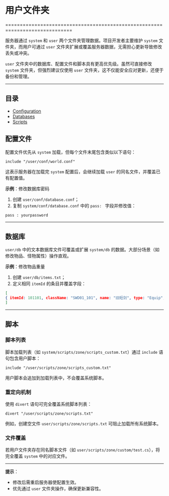 # 用户文件夹
=============================================================================

服务器通过 `system` 和 `user` 两个文件夹管理数据。项目开发者主要维护 `system` 文件夹，而用户可通过 `user` 文件夹扩展或覆盖服务器数据，无需担心更新导致修改丢失或冲突。

`user` 文件夹中的数据库、配置文件和脚本具有更高优先级。虽然可直接修改 `system` 文件夹，但强烈建议仅使用 `user` 文件夹，这不仅能安全应对更新，还便于备份和管理。

---

## 目录
- [Configuration](#配置文件)
- [Databases](#数据库)
- [Scripts](#脚本)

## 配置文件
配置文件优先从 `system` 加载，但每个文件末尾包含类似以下语句：
```text
include "/user/conf/world.conf"
```
这表示服务器在加载完 `system` 配置后，会继续加载 `user` 的同名文件，并覆盖已有配置值。

**示例**：修改数据库密码  
1. 创建 `user/conf/database.conf`；  
2. 复制 `system/conf/database.conf` 中的 `pass: ` 字段并修改值：  
```text
pass : yourpassword
```

---

## 数据库
`user/db` 中的文本数据库文件可覆盖或扩展 `system/db` 的数据。大部分场景（如修改物品、怪物属性）操作直观。

**示例**：修改物品重量  
1. 创建 `user/db/items.txt`；  
2. 定义相同 `itemId` 的条目并覆盖字段：  
```json
[
{ itemId: 101101, className: "SWD01_101", name: "旧短剑", type: "Equip", group: "武器", weight: 20 /* 覆盖原值90 */ }
]
```

---

## 脚本
### 脚本列表
脚本加载列表（如 `system/scripts/zone/scripts_custom.txt`）通过 `include` 语句包含用户脚本：
```text
include "/user/scripts/zone/scripts_custom.txt"
```
用户脚本会追加到加载列表中，不会覆盖系统脚本。

### 重定向机制
使用 `divert` 语句可完全覆盖系统脚本列表：
```text
divert "/user/scripts/zone/scripts.txt"
```
例如，创建空文件 `user/scripts/zone/scripts.txt` 可阻止加载所有系统脚本。

### 文件覆盖
若用户文件夹存在同名脚本文件（如 `user/scripts/zone/custom/test.cs`），将完全覆盖 `system` 中的对应文件。

---
**提示**：  
- 修改后需重启服务器使配置生效。  
- 优先通过 `user` 文件夹操作，确保更新兼容性。
